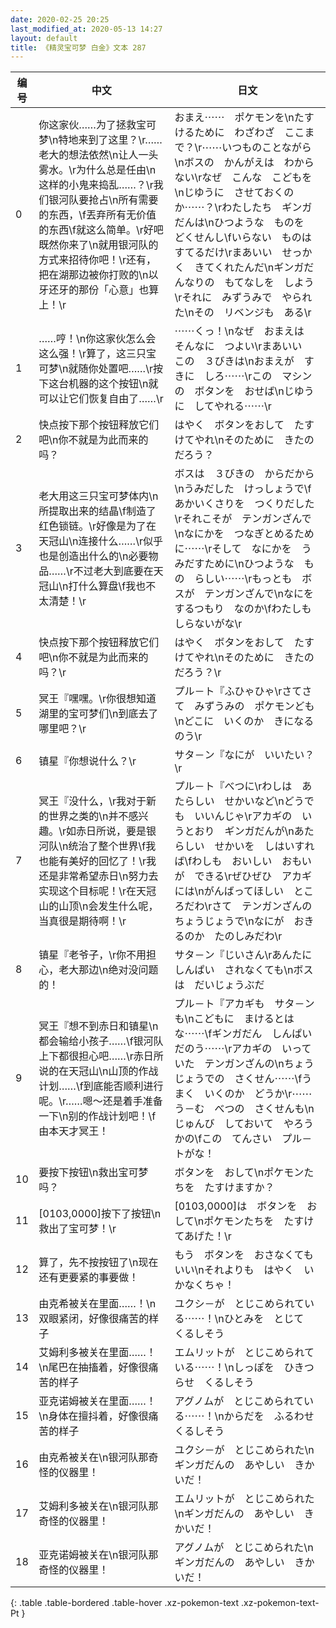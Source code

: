 ```yaml
---
date: 2020-02-25 20:25
last_modified_at: 2020-05-13 14:27
layout: default
title: 《精灵宝可梦 白金》文本 287
---
```

| 编号 | 中文 | 日文 |
| ---- | ---- | ---- |
| 0 | 你这家伙……为了拯救宝可梦\n特地来到了这里？\r……老大的想法依然\n让人一头雾水。\r为什么总是任由\n这样的小鬼来捣乱……？\r我们银河队要抢占\n所有需要的东西，\f丟弃所有无价值的东西\f就这么简单。\r好吧　既然你来了\n就用银河队的方式来招待你吧！\r还有，把在湖那边被你打败的\n以牙还牙的那份「心意」也算上！\r | おまえ⋯⋯　ポケモンを\nたすけるために　わざわざ　ここまで？\r⋯⋯いつものことながら\nボスの　かんがえは　わからない\rなぜ　こんな　こどもを\nじゆうに　させておくのか⋯⋯？\rわたしたち　ギンガだんは\nひつような　ものを　どくせんし\fいらない　ものは　すてるだけ\rまあいい　せっかく　きてくれたんだ\nギンガだんなりの　もてなしを　しよう\rそれに　みずうみで　やられた\nその　リベンジも　ある\r |
| 1 | ……哼！\n你这家伙怎么会这么强！\r算了，这三只宝可梦\n就随你处置吧……\r按下这台机器的这个按钮\n就可以让它们恢复自由了……\r | ⋯⋯くっ！\nなぜ　おまえは　そんなに　つよい\rまあいい　この　３びきは\nおまえが　すきに　しろ⋯⋯\rこの　マシンの　ボタンを　おせば\nじゆうに　してやれる⋯⋯\r |
| 2 | 快点按下那个按钮释放它们吧\n你不就是为此而来的吗？ | はやく　ボタンをおして　たすけてやれ\nそのために　きたのだろう？ |
| 3 | 老大用这三只宝可梦体内\n所提取出来的结晶\f制造了红色锁链。\r好像是为了在天冠山\n连接什么……\r似乎也是创造出什么的\n必要物品……\r不过老大到底要在天冠山\n打什么算盘\f我也不太清楚！\r | ボスは　３びきの　からだから\nうみだした　けっしょうで\fあかいくさりを　つくりだした\rそれこそが　テンガンざんで\nなにかを　つなぎとめるために⋯⋯\rそして　なにかを　うみだすために\nひつような　もの　らしい⋯⋯\rもっとも　ボスが　テンガンざんで\nなにを　するつもり　なのか\fわたしも　しらないがな\r |
| 4 | 快点按下那个按钮释放它们吧\n你不就是为此而来的吗？\r | はやく　ボタンをおして　たすけてやれ\nそのために　きたのだろう？\r |
| 5 | 冥王『嘿嘿。\r你很想知道湖里的宝可梦们\n到底去了哪里吧？\r | プル－ト『ふひゃひゃ\rさてさて　みずうみの　ポケモンども\nどこに　いくのか　きになるのう\r |
| 6 | 镇星『你想说什么？\r | サタ－ン『なにが　いいたい？\r |
| 7 | 冥王『没什么，\r我对于新的世界之类的\n并不感兴趣。\r如赤日所说，要是银河队\n统治了整个世界\f我也能有美好的回忆了！\r我还是非常希望赤日\n努力去实现这个目标呢！\r在天冠山的山顶\n会发生什么呢，当真很是期待啊！\r | プル－ト『べつに\rわしは　あたらしい　せかいなど\nどうでも　いいんじゃ\rアカギの　いうとおり　ギンガだんが\nあたらしい　せかいを　しはいすれば\fわしも　おいしい　おもいが　できる\rぜひぜひ　アカギには\nがんばってほしい　ところだわ\rさて　テンガンざんの　ちょうじょうで\nなにが　おきるのか　たのしみだわ\r |
| 8 | 镇星『老爷子，\r你不用担心，老大那边\n绝对没问题的！ | サタ－ン『じいさん\rあんたに　しんぱい　されなくても\nボスは　だいじょうぶだ |
| 9 | 冥王『想不到赤日和镇星\n都会输给小孩子……\f银河队上下都很担心吧……\r赤日所说的在天冠山\n山顶的作战计划……\f到底能否顺利进行呢。\r……嗯～还是着手准备一下\n别的作战计划吧！\f由本天才冥王！ | プル－ト『アカギも　サタ－ンも\nこどもに　まけるとはな⋯⋯\fギンガだん　しんぱい　だのう⋯⋯\rアカギの　いっていた　テンガンざんの\nちょうじょうでの　さくせん⋯⋯\fうまく　いくのか　どうか\r⋯⋯う－む　べつの　さくせんも\nじゅんび　しておいて　やろうかの\fこの　てんさい　プル－トがな！ |
| 10 | 要按下按钮\n救出宝可梦吗？ | ボタンを　おして\nポケモンたちを　たすけますか？ |
| 11 | [0103,0000]按下了按钮\n救出了宝可梦！\r | [0103,0000]は　ボタンを　おして\nポケモンたちを　たすけてあげた！\r |
| 12 | 算了，先不按按钮了\n现在还有更要紧的事要做！ | もう　ボタンを　おさなくてもいい\nそれよりも　はやく　いかなくちゃ！ |
| 13 | 由克希被关在里面……！\n双眼紧闭，好像很痛苦的样子 | ユクシ－が　とじこめられている⋯⋯！\nひとみを　とじて　くるしそう |
| 14 | 艾姆利多被关在里面……！\n尾巴在抽搐着，好像很痛苦的样子 | エムリットが　とじこめられている⋯⋯！\nしっぽを　ひきつらせ　くるしそう |
| 15 | 亚克诺姆被关在里面……！\n身体在擅抖着，好像很痛苦的样子 | アグノムが　とじこめられている⋯⋯！\nからだを　ふるわせ　くるしそう |
| 16 | 由克希被关在\n银河队那奇怪的仪器里！ | ユクシ－が　とじこめられた\nギンガだんの　あやしい　きかいだ！ |
| 17 | 艾姆利多被关在\n银河队那奇怪的仪器里！ | エムリットが　とじこめられた\nギンガだんの　あやしい　きかいだ！ |
| 18 | 亚克诺姆被关在\n银河队那奇怪的仪器里！ | アグノムが　とじこめられた\nギンガだんの　あやしい　きかいだ！ |
{: .table .table-bordered .table-hover .xz-pokemon-text .xz-pokemon-text-Pt }